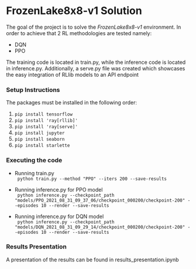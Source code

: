 # FrozenLake8x8-v1 Solution
The goal of the project is to solve the _FrozenLake8x8-v1_ environment. In order to achieve that 2 RL methodologies are tested namely:
- DQN
- PPO

The training code is located in train.py, while the inference code is located in inference.py.
Additionally, a serve.py file was created which showcases the easy integration of RLlib models to an API endpoint

### Setup Instructions

The packages must be installed in the following order:
1. ```pip install tensorflow```
2. ```pip install 'ray[rllib]'```
3. ```pip install 'ray[serve]'```
4. ```pip install jupyter```
5. ```pip install seaborn```
6. ```pip install starlette```


### Executing the code

- Running train.py </br>
``` python train.py --method "PPO" --iters 200 --save-results```

- Running inference.py for PPO model</br>
``` python inference.py --checkpoint_path "models/PPO_2021_08_31_09_37_06/checkpoint_000200/checkpoint-200" --episodes 10 --render --save-results```
- Running inference.py for DQN model </br>
``` python inference.py --checkpoint_path "models/DQN_2021_08_31_09_29_14/checkpoint_000200/checkpoint-200" --episodes 10 --render --save-results```

### Results Presentation
A presentation of the results can be found in results_presentation.ipynb 